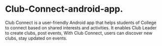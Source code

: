 # Club-Connect-android-app.
Club Connect is a user-friendly Android app that helps students of College to  connect based on shared interests and activities. It enables Club Leader to create clubs, post events, With Club Connect, users can discover new clubs, stay updated on events. 
